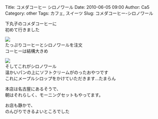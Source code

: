 Title: コメダコーヒー シロノワール
Date: 2010-06-05 09:00
Author: Ca5
Category: other
Tags: カフェ, スイーツ
Slug: コメダコーヒー-シロノワール

下丸子のコメダコーヒーに  
初めて行きました

[![](http://farm2.static.flickr.com/1274/4668476807_3b27c70933_m.jpg)](http://www.flickr.com/photos/46200029@N06/4668476807/)  
たっぷりコーヒーとシロノワールを注文  
コーヒーは結構大きめ

[![](http://farm5.static.flickr.com/4023/4669101718_35efc00d59_m.jpg)](http://www.flickr.com/photos/46200029@N06/4669101718/)  
そしてこれがシロノワール  
温かいパンの上にソフトクリームがのったおやつです  
これにメープルシロップをかけていただきます…たまらん

本店は名古屋にあるそうで、  
朝はそれらしく、モーニングセットもやってます。

お店も静かで、  
のんびりできるよいところでした
